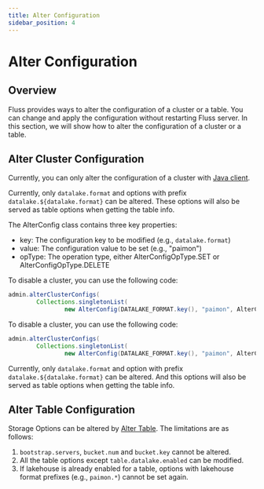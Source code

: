 ```yaml
---
title: Alter Configuration
sidebar_position: 4
---
```

# Alter Configuration
## Overview

Fluss provides ways to alter the configuration of a cluster or a table. You can change and apply the configuration without restarting Fluss server. In this section, we will show how to alter the configuration of a cluster or a table.

## Alter Cluster Configuration

Currently, you can only alter the configuration of a cluster with  [Java client](apis/java-client.md).

Currently, only `datalake.format` and options with prefix `datalake.${datalake.format}` can be altered. These options will also be served as table options when getting the table info.

The AlterConfig class contains three key properties:
* key: The configuration key to be modified (e.g., `datalake.format`)
* value: The configuration value to be set (e.g., "paimon")
* opType: The operation type, either AlterConfigOpType.SET or AlterConfigOpType.DELETE

To disable a cluster, you can use the following code:
```java
admin.alterClusterConfigs(
        Collections.singletonList(
                new AlterConfig(DATALAKE_FORMAT.key(), "paimon", AlterConfigOpType.SET)));
```

To disable a cluster, you can use the following code:
```java
admin.alterClusterConfigs(
        Collections.singletonList(
                new AlterConfig(DATALAKE_FORMAT.key(), "paimon", AlterConfigOpType.DELETE)));
```

Currently, only `datalake.format` and option with prefix `datalake.${datalake.format}` can be altered. And this options will also be served as table options when getting the table info.

## Alter Table Configuration

Storage Options can be altered by [Alter Table](engine-flink/ddl.md#alter-table). The limitations are as follows:
1. `bootstrap.servers`, `bucket.num` and `bucket.key` cannot be altered.
2. All the table options except `table.datalake.enabled` can be modified.
3. If lakehouse is already enabled for a table, options with lakehouse format prefixes (e.g., `paimon.*`) cannot be set again.